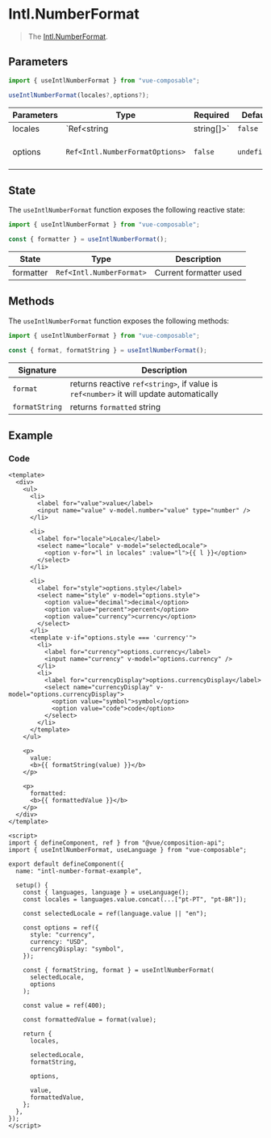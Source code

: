# Intl.NumberFormat

> The [Intl.NumberFormat](https://developer.mozilla.org/en-US/docs/Web/JavaScript/Reference/Global_Objects/NumberFormat).

## Parameters

```js
import { useIntlNumberFormat } from "vue-composable";

useIntlNumberFormat(locales?,options?);

```

| Parameters | Type                            | Required   | Default     | Description                                                                                                                                  |
| ---------- | ------------------------------- | ---------- | ----------- | -------------------------------------------------------------------------------------------------------------------------------------------- |
| locales    | `Ref<string                     | string[]>` | `false`     | `undefined`                                                                                                                                  | Default locale passed to [Intl.NumberFormat](https://developer.mozilla.org/en-US/docs/Web/JavaScript/Reference/Global_Objects/NumberFormat) |
| options    | `Ref<Intl.NumberFormatOptions>` | `false`    | `undefined` | Default options passed to [Intl.NumberFormat](https://developer.mozilla.org/en-US/docs/Web/JavaScript/Reference/Global_Objects/NumberFormat) |

## State

The `useIntlNumberFormat` function exposes the following reactive state:

```js
import { useIntlNumberFormat } from "vue-composable";

const { formatter } = useIntlNumberFormat();
```

| State     | Type                     | Description            |
| --------- | ------------------------ | ---------------------- |
| formatter | `Ref<Intl.NumberFormat>` | Current formatter used |

## Methods

The `useIntlNumberFormat` function exposes the following methods:

```js
import { useIntlNumberFormat } from "vue-composable";

const { format, formatString } = useIntlNumberFormat();
```

| Signature      | Description                                                                            |
| -------------- | -------------------------------------------------------------------------------------- |
| `format`       | returns reactive `ref<string>`, if value is `ref<number>` it will update automatically |
| `formatString` | returns `formatted` string                                                             |

## Example

<intl-number-format-example/>

### Code

```vue
<template>
  <div>
    <ul>
      <li>
        <label for="value">value</label>
        <input name="value" v-model.number="value" type="number" />
      </li>

      <li>
        <label for="locale">Locale</label>
        <select name="locale" v-model="selectedLocale">
          <option v-for="l in locales" :value="l">{{ l }}</option>
        </select>
      </li>

      <li>
        <label for="style">options.style</label>
        <select name="style" v-model="options.style">
          <option value="decimal">decimal</option>
          <option value="percent">percent</option>
          <option value="currency">currency</option>
        </select>
      </li>
      <template v-if="options.style === 'currency'">
        <li>
          <label for="currency">options.currency</label>
          <input name="currency" v-model="options.currency" />
        </li>
        <li>
          <label for="currencyDisplay">options.currencyDisplay</label>
          <select name="currencyDisplay" v-model="options.currencyDisplay">
            <option value="symbol">symbol</option>
            <option value="code">code</option>
          </select>
        </li>
      </template>
    </ul>

    <p>
      value:
      <b>{{ formatString(value) }}</b>
    </p>

    <p>
      formatted:
      <b>{{ formattedValue }}</b>
    </p>
  </div>
</template>

<script>
import { defineComponent, ref } from "@vue/composition-api";
import { useIntlNumberFormat, useLanguage } from "vue-composable";

export default defineComponent({
  name: "intl-number-format-example",

  setup() {
    const { languages, language } = useLanguage();
    const locales = languages.value.concat(...["pt-PT", "pt-BR"]);

    const selectedLocale = ref(language.value || "en");

    const options = ref({
      style: "currency",
      currency: "USD",
      currencyDisplay: "symbol",
    });

    const { formatString, format } = useIntlNumberFormat(
      selectedLocale,
      options
    );

    const value = ref(400);

    const formattedValue = format(value);

    return {
      locales,

      selectedLocale,
      formatString,

      options,

      value,
      formattedValue,
    };
  },
});
</script>
```

